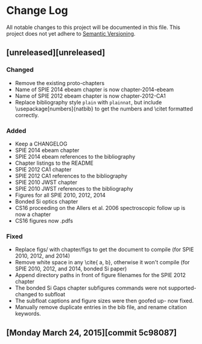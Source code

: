  # Change Log
All notable changes to this project will be documented in this file.
This project does not yet adhere to [Semantic Versioning](http://semver.org/).


## [unreleased][unreleased]
### Changed
- Remove the existing proto-chapters
- Name of SPIE 2014 ebeam chapter is now chapter-2014-ebeam
- Name of SPIE 2012 ebeam chapter is now chapter-2012-CA1
- Replace bibliography style `plain` with `plainnat`, but include \usepackage[numbers]{natbib} to get the numbers and \citet formatted correctly.

### Added
- Keep a CHANGELOG
- SPIE 2014 ebeam chapter
- SPIE 2014 ebeam references to the bibliography
- Chapter listings to the README
- SPIE 2012 CA1 chapter
- SPIE 2012 CA1 references to the bibliography
- SPIE 2010 JWST chapter
- SPIE 2010 JWST references to the bibliography
- Figures for all SPIE 2010, 2012, 2014
- Bonded Si optics chapter
- CS16 proceeding on the Allers et al. 2006 spectroscopic follow up is now a chapter
- CS16 figures now .pdfs

### Fixed
- Replace figs/ with chapter/figs to get the document to compile (for SPIE 2010, 2012, and 2014)
- Remove white space in any \cite{ a, b}, otherwise it won't compile (for SPIE 2010, 2012, and 2014, bonded Si paper)
- Append directory paths in front of figure filenames for the SPIE 2012 chapter
- The bonded Si Gaps chapter subfigures commands were not supported- changed to subfloat
- The subfloat captions and figure sizes were then goofed up- now fixed.
- Manually remove duplicate entries in the bib file, and rename citation keywords.

## [Monday March 24, 2015][commit 5c98087]